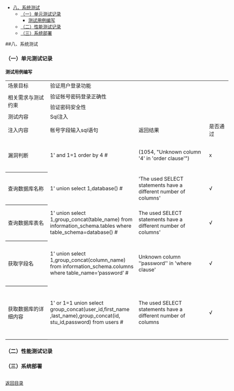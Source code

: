 - [八、系统测试](#op1)
	- [（一）单元测试记录](#op11)
		- [测试用例编写](#op111)
	- [（二）性能测试记录](#op12)
	- [（三）系统部署](#op13)


<span id="op1"></span>
##八、系统测试

<span id="op11"></span>
### （一）单元测试记录

<span id="op111"></span>
#### 测试用例编写

<table border=0 cellpadding=0 cellspacing=0 width=696 style='border-collapse:
 collapse;table-layout:fixed;width:523pt'>
 <col width=153 style='mso-width-source:userset;mso-width-alt:4889;width:115pt'>
 <col width=230 style='mso-width-source:userset;mso-width-alt:7372;width:173pt'>
 <col width=246 style='mso-width-source:userset;mso-width-alt:7884;width:185pt'>
 <col width=67 style='mso-width-source:userset;mso-width-alt:2150;width:50pt'>
 <tr height=22 style='mso-height-source:userset;height:17.1pt'>
  <td height=22 class=xl6510576 width=153 style='height:17.1pt;width:115pt'>场景目标</td>
  <td colspan=3 class=xl6610576 width=543 style='width:408pt'>验证用户登录功能</td>
 </tr>
 <tr height=37 style='mso-height-source:userset;height:27.6pt'>
  <td rowspan=2 height=59 class=xl6710576 width=153 style='height:44.7pt;
  width:115pt'>相关需求与测试约束</td>
  <td colspan=3 class=xl6810576 width=543 style='width:408pt'>验证帐号密码登录正确性</td>
 </tr>
 <tr height=22 style='mso-height-source:userset;height:17.1pt'>
  <td colspan=3 height=22 class=xl6810576 width=543 style='height:17.1pt;
  width:408pt'>验证密码安全性</td>
 </tr>
 <tr height=22 style='mso-height-source:userset;height:17.1pt'>
  <td height=22 class=xl6710576 width=153 style='height:17.1pt;width:115pt'>测试内容</td>
  <td colspan=3 class=xl6810576 width=543 style='width:408pt'>Sql注入</td>
 </tr>
 <tr height=21 style='height:15.6pt'>
  <td height=21 class=xl6710576 width=153 style='height:15.6pt;width:115pt'>注入内容</td>
  <td class=xl6810576 width=230 style='width:173pt'>帐号字段输入<font
  class="font610576">sql</font><font class="font510576">语句</font></td>
  <td class=xl6610576 width=246 style='border-top:none;width:185pt'>返回结果</td>
  <td class=xl6610576 width=67 style='border-top:none;width:50pt'>是否通过</td>
 </tr>
 <tr height=84 style='mso-height-source:userset;height:63.0pt'>
  <td rowspan=2 height=105 class=xl6910576 width=153 style='border-bottom:1.0pt solid black;
  height:78.6pt;width:115pt'>漏洞判断</td>
  <td rowspan=2 class=xl7010576 width=230 style='width:173pt'>1<font
  class="font610576">'</font><font class="font510576"> and 1=1 order by 4 #</font></td>
  <td rowspan=2 class=xl7010576 width=246 style='width:185pt'>(1054,
  &quot;Unknown column '4' in 'order clause'&quot;)</td>
  <td rowspan=2 class=xl7110576 width=67 style='width:50pt'>x</td>
 </tr>
 <tr height=21 style='height:15.6pt'>
 </tr>
 <tr height=81 style='mso-height-source:userset;height:61.05pt'>
  <td rowspan=2 height=102 class=xl6910576 width=153 style='border-bottom:1.0pt solid black;
  height:76.65pt;width:115pt'>查询数据库名称</td>
  <td rowspan=2 class=xl7010576 width=230 style='width:173pt'>1<font
  class="font610576">'</font><font class="font510576"> union select
  1,database() #</font></td>
  <td rowspan=2 class=xl7010576 width=246 style='width:185pt'>'The used SELECT
  statements have a different number of columns'</td>
  <td rowspan=2 class=xl6810576 width=67 style='width:50pt'>√</td>
 </tr>
 <tr height=21 style='height:15.6pt'>
 </tr>
 <tr height=92 style='mso-height-source:userset;height:69.0pt'>
  <td rowspan=2 height=113 class=xl6910576 width=153 style='border-bottom:1.0pt solid black;
  height:84.6pt;width:115pt'>查询数据库表名</td>
  <td rowspan=2 class=xl7010576 width=230 style='width:173pt'>1<font
  class="font610576">'</font><font class="font510576">&nbsp;</font><font
  class="font510576">union select 1,group_concat(table_name) from
  information_schema.tables where table_schema=database() #</font></td>
  <td rowspan=2 class=xl7010576 width=246 style='width:185pt'>The used SELECT
  statements have a different number of columns'</td>
  <td rowspan=2 class=xl6810576 width=67 style='width:50pt'>√</td>
 </tr>
 <tr height=21 style='height:15.6pt'>
 </tr>
 <tr height=120 style='mso-height-source:userset;height:90.0pt'>
  <td rowspan=2 height=141 class=xl6910576 width=153 style='border-bottom:1.0pt solid black;
  height:105.6pt;width:115pt'>获取字段名</td>
  <td rowspan=2 class=xl7010576 width=230 style='width:173pt'>1<font
  class="font610576">'</font><font class="font510576"> union select
  1,group_concat(column_name) from</font><font class="font510576">&nbsp;</font><font
  class="font510576">information_schema.columns where table_name=’</font><font
  class="font610576">password</font><font class="font510576">’ </font><font
  class="font610576">#</font></td>
  <td rowspan=2 class=xl7010576 width=246 style='width:185pt'>Unknown column '’<font
  class="font610576">password</font><font class="font510576">’</font><font
  class="font610576">' in 'where clause'</font></td>
  <td rowspan=2 class=xl6810576 width=67 style='width:50pt'>√</td>
 </tr>
 <tr height=21 style='height:15.6pt'>
 </tr>
 <tr height=146 style='mso-height-source:userset;height:109.95pt'>
  <td rowspan=2 height=167 class=xl6910576 width=153 style='border-bottom:1.0pt solid black;
  height:125.55pt;width:115pt'>获取数据库的详细内容</td>
  <td rowspan=2 class=xl7010576 width=230 style='width:173pt'>1' or 1=1 union select  group_concat(user_id,first_name<br>,last_name),group_concat(id,<br>stu_id,password)
  from users #</td>
  <td rowspan=2 class=xl7010576 width=246 style='width:185pt'>The used SELECT
  statements have a different number of columns</td>
  <td rowspan=2 class=xl6810576 width=67 style='width:50pt'>√</td>
 </tr>
 <tr height=21 style='height:15.6pt'>
 </tr>
 <![if supportMisalignedColumns]>
 <tr height=0 style='display:none'>
  <td width=153 style='width:115pt'></td>
  <td width=230 style='width:173pt'></td>
  <td width=246 style='width:185pt'></td>
  <td width=67 style='width:50pt'></td>
 </tr>
 <![endif]>
</table>

<span id="op12"></span>
### （二）性能测试记录

<span id="op13"></span>
### （三）系统部署

![]()

[返回目录](README.md)